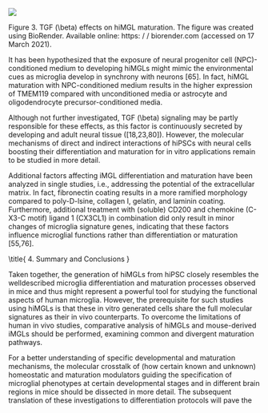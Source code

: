 ![](https://cdn.mathpix.com/cropped/2024_06_01_46e9bfb361a4922a6f06g-1.jpg?height=894&width=1150&top_left_y=330&top_left_x=590)

Figure 3. TGF \(\beta\) effects on hiMGL maturation. The figure was created using BioRender. Available online: https: / / biorender.com (accessed on 17 March 2021).

It has been hypothesized that the exposure of neural progenitor cell (NPC)-conditioned medium to developing hiMGLs might mimic the environmental cues as microglia develop in synchrony with neurons [65]. In fact, hiMGL maturation with NPC-conditioned medium results in the higher expression of TMEM119 compared with unconditioned media or astrocyte and oligodendrocyte precursor-conditioned media.

Although not further investigated, TGF \(\beta\) signaling may be partly responsible for these effects, as this factor is continuously secreted by developing and adult neural tissue \([18,23,80]\). However, the molecular mechanisms of direct and indirect interactions of hiPSCs with neural cells boosting their differentiation and maturation for in vitro applications remain to be studied in more detail.

Additional factors affecting iMGL differentiation and maturation have been analyzed in single studies, i.e., addressing the potential of the extracellular matrix. In fact, fibronectin coating results in a more ramified morphology compared to poly-D-lsine, collagen I, gelatin, and laminin coating. Furthermore, additional treatment with (soluble) CD200 and chemokine (C-X3-C motif) ligand 1 (CX3CL1) in combination did only result in minor changes of microglia signature genes, indicating that these factors influence microglial functions rather than differentiation or maturation [55,76].

\title{
4. Summary and Conclusions
}

Taken together, the generation of hiMGLs from hiPSC closely resembles the welldescribed microglia differentiation and maturation processes observed in mice and thus might represent a powerful tool for studying the functional aspects of human microglia. However, the prerequisite for such studies using hiMGLs is that these in vitro generated cells share the full molecular signatures as their in vivo counterparts. To overcome the limitations of human in vivo studies, comparative analysis of hiMGLs and mouse-derived iMGLs should be performed, examining common and divergent maturation pathways.

For a better understanding of specific developmental and maturation mechanisms, the molecular crosstalk of (how certain known and unknown) homeostatic and maturation modulators guiding the specification of microglial phenotypes at certain developmental stages and in different brain regions in mice should be dissected in more detail. The subsequent translation of these investigations to differentiation protocols will pave the